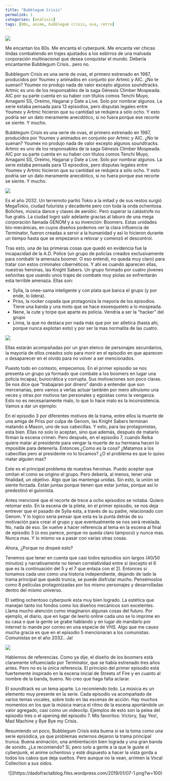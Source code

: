 ```yaml
---
title: "Bubblegum Crisis"
permalink: 1
categories: [analisis]
tags: [80s, anime, bubblegum crisis, ova, retro]
---
```


![](https://dadofractalblog.files.wordpress.com/2018/10/438c5-1_yUn6NimV61796-KdO7fUpw.png?w=1024)

Me encantan los 80s. Me encanta el cyberpunk. Me encanta ver chicas lindas combatiendo en trajes ajustados a los esbirros de una malvada corporación multinacional que desea conquistar el mundo. Debería encantarme Bubblegum Crisis.. pero no.

<!--more-->

Bubblegum Crisis es una serie de ovas, el primero estrenado en 1987, producidos por Youmex y animados en conjunto por Artmic y AIC. ¿No te suenan? Youmex no produjo nada de valor excepto algunos soundtracks. Artmic es uno de los responsables de la saga Génesis Climber Mospeada. AIC por su parte cuenta en su haber con títulos comos Tenchi Muyo, Amagami SS, Oreimo, Haganai y Date a Live. Solo por nombrar algunos. La serie estaba pensada para 13 episodios, pero disputas legales entre Youmex y Artmic hicieron que su cantidad se redujera a sólo ocho. Y esto podría ser un dato meramente anecdótico, si no fuera porque ese recorte se siente. Y mucho.

Bubblegum Crisis es una serie de ovas, el primero estrenado en 1987, producidos por Youmex y animados en conjunto por Artmic y AIC. ¿No te suenan? Youmex no produjo nada de valor excepto algunos soundtracks. Artmic es uno de los responsables de la saga Génesis Climber Mospeada. AIC por su parte cuenta en su haber con títulos comos Tenchi Muyo, Amagami SS, Oreimo, Haganai y Date a Live. Solo por nombrar algunos. La serie estaba pensada para 13 episodios, pero disputas legales entre Youmex y Artmic hicieron que su cantidad se redujera a sólo ocho. Y esto podría ser un dato meramente anecdótico, si no fuera porque ese recorte se siente. Y mucho.

![](https://dadofractalblog.files.wordpress.com/2018/10/25210-vlcsnap-2018-02-03-14h27m47s105.png?w=300)

Es el año 2032. Un terremoto partió Tokio a la mitad y de sus restos surgió MegaTokio, ciudad futurista y decadente pero con toda la onda ochentosa. Boliches, música dance y clases de aerobic. Pero superar la catástrofe no fue gratis. La ciudad logró salir adelante gracias al laburo de una mega corporación llamada GENOM y a su invención: Boomers. Estas unidades bio-mecánicas, en cuyos diseños podemos ver la clara influencia de Terminator, fueron creadas a servir a la humanidad y así lo hicieron durante un tiempo hasta que se empezaron a retovar y comenzó el descontrol.

Tras esto, una de las primeras cosas que quedó en evidencia fue la incapacidad de la A.D. Police (un grupo de policías creados exclusivamente para combatir la amenaza boomer. O eso entendi, no queda muy claro) para tratar con estos criminales cibernéticos. Y ahí es cuando aparecen ellas, nuestras heroínas, las Knight Sabers. Un grupo formado por cuatro jóvenes señoritas que usando unos trajes de combate muy piolas se enfrentarán esta terrible amenaza. Ellas son:

- Sylia, la onee-sama inteligente y con plata que banca el grupo (y por ende, lo lidera).
- Priss, la rocker copada que protagoniza la mayoría de los episodios. Tiene una banda y una moto que se hace exoesqueleto a lo mospeada.
- Nene, la cute y torpe que aparte es policia. Vendria a ser la “hacker” del grupo
- Linna, la que no destaca por nada más que por ser atletica (hasta ahi, porque nunca explotan esto) y por ser la mas normalita de las cuatro.

![](https://dadofractalblog.files.wordpress.com/2018/10/10b90-banner-heroinas.png)

Ellas estarán acompañadas por un gran elenco de personajes secundarios, la mayoría de ellos creados solo para morir en el episodio en que aparecen o desaparecer en el olvido para no volver a ser mencionados.

Puesto todo en contexto, empecemos. En el primer episodio se nos presenta un grupo ya formado que combate a los boomers en lugar una policía incapaz, burocrática y corrupta. Sus motivaciones son poco claras. Se nos dice que “trabajaran por dinero” dando a entender que son mercenarias, pero vamos a verlas actuar también por mero altruismo una veces y otras por motivos tan personales y egoístas como la venganza. Esto no es necesariamente malo, lo que lo hace malo es la inconsistencia. Vamos a dar un ejemplo:

En el episodio 3 por diferentes motivos de la trama, entre ellos la muerte de una amiga de Priss por culpa de Genom, las Knight Sabers terminan matando a Mason, uno de sus cabecillas. Y esto, para las protagonistas, esta bien. Ellas no solo lo aceptan, sino que además, después de matarlo firman la escena crimen. Pero después, en el episodio 7, cuando Reika quiere matar al presidente para vengar la muerte de su hermana hacen lo imposible para detenerla. Entonces ¿Como es la cosa? ¿Matamos a los cabecillas pero al presidente no lo tocamos? ¿O el problema es que lo quiso matar alguien mas?

Este es el principal problema de nuestras heroínas. Puedo aceptar que omitan el como se origino el grupo. Pero debería, al menos, tener una finalidad, un objetivo. Algo que las mantenga unidas. Sin esto, la unión se siente forzada. Están juntas porque tienen que estar juntas, porque así lo predestinó el guionista.

Antes mencioné que el recorte de trece a ocho episodios se notaba. Quiero retomar esto. En la escena de la pileta, en el primer episodio, se nos deja entrever que el pasado de Sylia esta, a través de su padre, relacionado con Genom. Y lo logico seria pensar que esta es la punta detrás de su motivación para crear el grupo y que eventualmente se nos será revelada. No, nada de eso. Se vuelve a hacer referencia al tema en la escena al final de episodio 3 (o eso parece, porque no queda claro tampoco) y nunca mas. Nunca mas. Y lo mismo va a pasar con varias otras cosas.

Ahora, ¿Porque no dropeé esto?

Tenemos que tener en cuenta que casi todos episodios son largos (40/50 minutos) y narrativamente no tienen correlatividad entre sí (excepto el 6 que es la continuación del 5 y el 7 que enlaza con el 2). Entonces si tomamos cada uno como una historia independiente, dejando de lado la trama principal que quedó trunca, se puede disfrutar mucho. Pensémoslos como 8 películas protagonizadas por los mismo personajes y desarrolladas dentro del mismo universo.

El setting ochentoso cyberpunk esta muy bien logrado. La estética que manejan tanto los fondos como los diseños mecánicos son excelentes. Llama mucho atención como imaginaron algunas cosas del futuro. Por ejemplo, el diario, que en lugar de leerlo online cada uno se lo imprime en su casa o que la gente se grabe hablando y en lugar de mandarlo por internet lo mande por correo en una especie de VHS. Algo que me causo mucha gracia es que en el episodio 5 mencionaran a los comunistas. Comunistas en el año 2032.. Ja!

![](https://dadofractalblog.files.wordpress.com/2018/10/4d2c6-vlcsnap-2018-02-03-14h12m22s911.png?w=300)

Hablemos de referencias. Como ya dije, el diseño de los boomers está claramente influenciado por Terminator, que se había estrenado tres años antes. Pero no es la única referencia. El principio del primer episodio está fuertemente inspirado en la escena inicial de Streets of Fire y en cuanto al nombre de la banda, bueno. No creo que haga falta aclarar.

El soundtrack es un tema aparte. Lo recomiendo todo. La música es un elemento muy presente en la serie. Cada episodio va acompañado de varios temas vocales, sobre todo en las escenas de acción. Hay muchos momentos en los que la música marca el ritmo de la escena aportándole un valor agregado, casi como un videoclip. Ejemplos de esto son la pelea del episodio tres o el opening del episodio 7. Mis favoritos: Victory, Say Yes!, Mad Machine y Bye Bye my Crisis.

Resumiendo un poco, Bubblegum Crisis esta buena si se la toma como una serie episódica, ya que problemas externos dejaron la trama principal trunca. Buena animación, una ambientación bien lograda y una gran banda de sonido. ¿La recomiendo? Si, pero solo a gente a la que le guste el cyberpunk, el anime ochentoso y esté dispuesto a hacer la vista gorda a todos los cabos que deja sueltos. Pero aunque no la vean, arrimen la Vocal Collection a sus oídos.

<center>![](https://dadofractalblog.files.wordpress.com/2019/01/07-1.png?w=100)</center>
